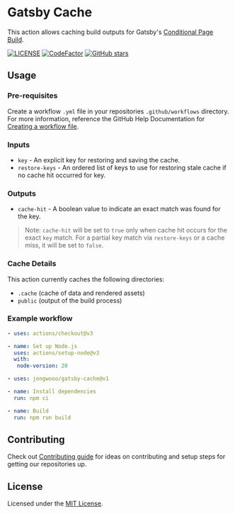 # Gatsby Cache

This action allows caching build outputs for Gatsby's [Conditional Page Build](https://www.gatsbyjs.com/docs/reference/release-notes/v3.0/#incremental-builds-in-oss).

[![LICENSE](https://img.shields.io/github/license/jongwooo/gatsby-cache?color=blue)](LICENSE)
[![CodeFactor](https://www.codefactor.io/repository/github/jongwooo/gatsby-cache/badge)](https://www.codefactor.io/repository/github/jongwooo/gatsby-cache)
[![GitHub stars](https://img.shields.io/github/stars/jongwooo/gatsby-cache?style=social)](https://github.com/jongwooo/gatsby-cache)

## Usage

### Pre-requisites

Create a workflow `.yml` file in your repositories `.github/workflows` directory. For more information, reference the GitHub Help Documentation for [Creating a workflow file](https://help.github.com/en/articles/configuring-a-workflow#creating-a-workflow-file).

### Inputs

- `key` - An explicit key for restoring and saving the cache.
- `restore-keys` - An ordered list of keys to use for restoring stale cache if no cache hit occurred for key.

### Outputs

- `cache-hit` - A boolean value to indicate an exact match was found for the key.

> Note: `cache-hit` will be set to `true` only when cache hit occurs for the exact `key` match. For a partial key match via `restore-keys` or a cache miss, it will be set to `false`.

### Cache Details

This action currently caches the following directories:

- `.cache` (cache of data and rendered assets)
- `public` (output of the build process)

### Example workflow

```yaml
- uses: actions/checkout@v3

- name: Set up Node.js
  uses: actions/setup-node@v3
  with:
   node-version: 20

- uses: jongwooo/gatsby-cache@v1

- name: Install dependencies
  run: npm ci

- name: Build
  run: npm run build
```

## Contributing

Check out [Contributing guide](.github/CONTRIBUTING.md) for ideas on contributing and setup steps for getting our repositories up.

## License

Licensed under the [MIT License](LICENSE).
